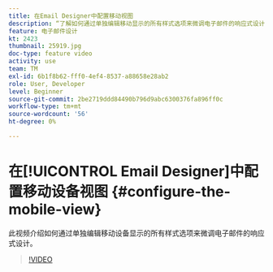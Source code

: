 ```yaml
---
title: 在Email Designer中配置移动视图
description: “了解如何通过单独编辑移动显示的所有样式选项来微调电子邮件的响应式设计。”
feature: 电子邮件设计
kt: 2423
thumbnail: 25919.jpg
doc-type: feature video
activity: use
team: TM
exl-id: 6b1f8b62-fff0-4ef4-8537-a88658e28ab2
role: User, Developer
level: Beginner
source-git-commit: 2be2719ddd84490b796d9abc6300376fa896ff0c
workflow-type: tm+mt
source-wordcount: '56'
ht-degree: 0%

---
```


# 在[!UICONTROL Email Designer]中配置移动设备视图 {#configure-the-mobile-view}

此视频介绍如何通过单独编辑移动设备显示的所有样式选项来微调电子邮件的响应式设计。

>[!VIDEO](https://video.tv.adobe.com/v/25919?quality=12)
